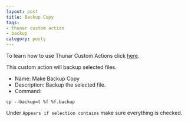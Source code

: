 ```yaml
---
layout: post
title: Backup Copy
tags:
- thunar custom action
- backup
category: posts
---
```

To learn how to use Thunar Custom Actions click [here](http://birchwell.github.io/posts/tutorial-convert-video-to-avi/).

This custom action will backup selected files.

* Name: Make Backup Copy
* Description: Backup the selected file.
* Command: 

`cp --backup=t %f %f.backup`

Under `Appears if selection contains` make sure everything is checked.
